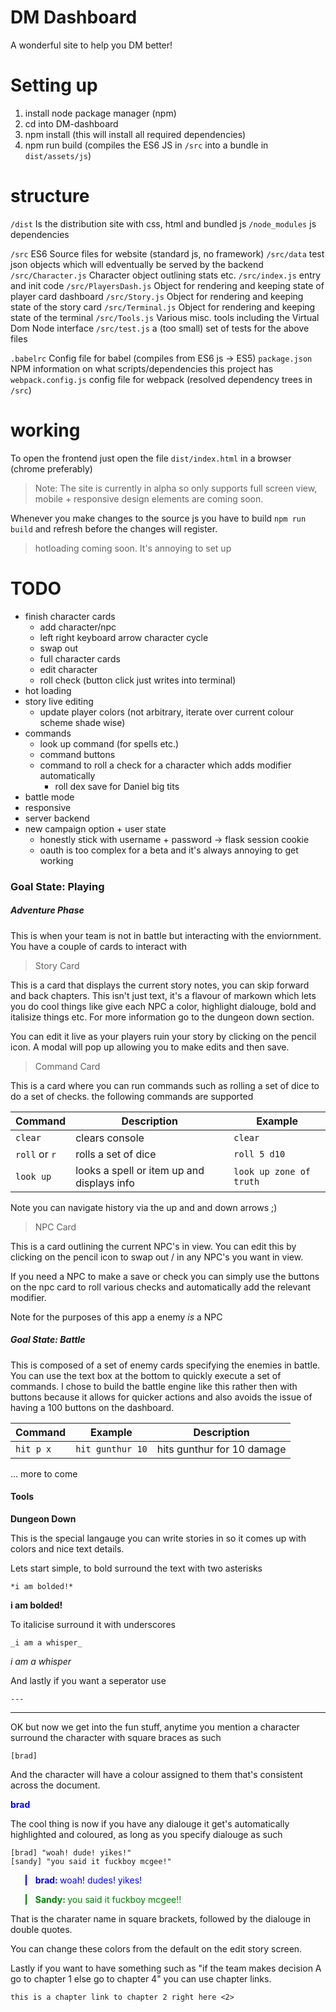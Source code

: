 # DM Dashboard

A wonderful site to help you DM better!

# Setting up

1. install node package manager (npm)
2. cd into DM-dashboard
3. npm install (this will install all required dependencies)
4. npm run build (compiles the ES6 JS in `/src` into a bundle in `dist/assets/js`)

# structure

`/dist` Is the distribution site with css, html and bundled js
`/node_modules` js dependencies

`/src` ES6 Source files for website (standard js, no framework)
`/src/data` test json objects which will edventually be served by the backend
`/src/Character.js` Character object outlining stats etc.
`/src/index.js` entry and init code
`/src/PlayersDash.js` Object for rendering and keeping state of player card dashboard
`/src/Story.js` Object for rendering and keeping state of the story card
`/src/Terminal.js` Object for rendering and keeping state of the terminal
`/src/Tools.js` Various misc. tools including the Virtual Dom Node interface
`/src/test.js` a (too small) set of tests for the above files

`.babelrc` Config file for babel (compiles from ES6 js -> ES5)
`package.json` NPM information on what scripts/dependencies this project has
`webpack.config.js` config file for webpack (resolved dependency trees in `/src`)

# working

To open the frontend just open the file `dist/index.html` in a browser (chrome preferably)

> Note: The site is currently in alpha so only supports full screen view, mobile + responsive design elements are coming soon.

Whenever you make changes to the source js you have to build `npm run build` and refresh before the changes will register.

> hotloading coming soon. It's annoying to set up

# TODO

- finish character cards
  - add character/npc
  - left right keyboard arrow character cycle
  - swap out
  - full character cards
  - edit character
  - roll check (button click just writes into terminal)
- hot loading
- story live editing
  - update player colors (not arbitrary, iterate over current colour scheme shade wise)
- commands
  - look up command (for spells etc.)
  - command buttons
  - command to roll a check for a character which adds modifier automatically
    - roll dex save for Daniel big tits
- battle mode
- responsive
- server backend
- new campaign option + user state
  - honestly stick with username + password -> flask session cookie
  - oauth is too complex for a beta and it's always annoying to get working

### Goal State: Playing
##### Adventure Phase

This is when your team is not in battle but interacting with the enviornment.
You have a couple of cards to interact with

> Story Card

This is a card that displays the current story notes, you can skip forward and back chapters. This isn't just text, it's a flavour of markown which lets you do cool things like give each NPC a color, highlight dialouge, bold and italisize things etc. For more information go to the dungeon down section.

You can edit it live as your players ruin your story by clicking on the pencil icon. A modal will pop up allowing you to make edits and then save.

> Command Card

This is a card where you can run commands such as rolling a set of dice to do a set of checks.
the following commands are supported

| Command | Description | Example |
| ------- | ----------- | ------- |
| `clear` | clears console | `clear` |
| `roll` or `r` | rolls a set of dice | `roll 5 d10` |
| `look up` | looks a spell or item up and displays info | `look up zone of truth`

Note you can navigate history via the up and and down arrows ;)

> NPC Card

This is a card outlining the current NPC's in view. You can edit this by clicking on the pencil icon to swap out / in any NPC's you want in view.

If you need a NPC to make a save or check you can simply use the buttons on the npc card to roll various checks and automatically add the relevant modifier.

Note for the purposes of this app a enemy _is_ a NPC

##### Goal State: Battle

This is composed of a set of enemy cards specifying the enemies in battle. You can use the text box at the bottom to quickly execute a set of commands.
I chose to build the battle engine like this rather then with buttons because it allows for quicker actions and also avoids the issue of having a 100 buttons on the dashboard.

| Command            | Example               | Description                |
| ------------------ | --------------------- | -------------------------- |
| `hit p x`          | `hit gunthur 10`      | hits gunthur for 10 damage |

... more to come


#### Tools

**Dungeon Down**

This is the special langauge you can write stories in so it comes up with colors and nice text details.

Lets start simple, to bold surround the text with two asterisks

```
*i am bolded!*
```

<b>i am bolded!</b>

To italicise surround it with underscores

```
_i am a whisper_
```

<i>i am a whisper</i>

And lastly if you want a seperator use

```
---
```

<hr>

OK but now we get into the fun stuff, anytime you mention a character surround the character with square braces as such

```
[brad]
```

And the character will have a colour assigned to them that's consistent across the document.

<span style="color:blue"><b>brad</b></span>

The cool thing is now if you have any dialouge it get's automatically highlighted and coloured, as long as you specify dialouge as such

```
[brad] "woah! dude! yikes!"
[sandy] "you said it fuckboy mcgee!"
```

<blockquote style="border-left-color: blue"><span style="color:blue"><b>brad: </b> woah! dudes! yikes!</span></blockquote>
<blockquote style="border-left-color: green"><span style="color: green"><b>Sandy: </b>you said it fuckboy mcgee!!</span></blockquote>

That is the charater name in square brackets, followed by the dialouge in double quotes.

You can change these colors from the default on the edit story screen.

Lastly if you want to have something such as "if the team makes decision A go to chapter 1 else go to chapter 4" you can use chapter links.

```
this is a chapter link to chapter 2 right here <2>
```
